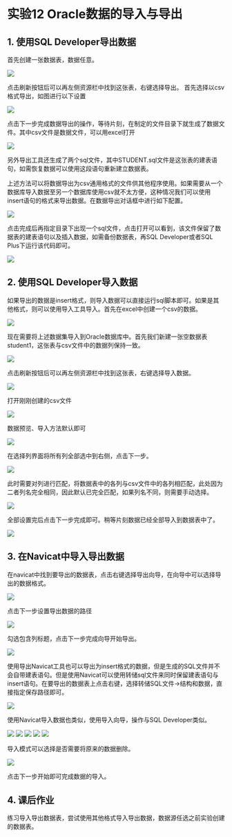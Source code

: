 # 实验12 Oracle数据的导入与导出

## 1. 使用SQL Developer导出数据

首先创建一张数据表，数据任意。

![](pic/1.png)

点击刷新按钮后可以再左侧资源栏中找到这张表，右键选择导出。
首先选择以csv格式导出，如图进行以下设置

![](pic/2.png)

点击下一步完成数据导出的操作，等待片刻，在制定的文件目录下就生成了数据文件。其中csv文件是数据文件，可以用excel打开

![](pic/3.png)

另外导出工具还生成了两个sql文件，其中STUDENT.sql文件是这张表的建表语句，如需恢复数据可以使用这段语句重新建立数据表。

上述方法可以将数据导出为csv通用格式的文件供其他程序使用。如果需要从一个数据库导入数据至另一个数据库使用csv就不太方便，这种情况我们可以使用insert语句的格式来导出数据。在数据导出对话框中进行如下配置。

![](pic/4.png)

点击完成后再指定目录下出现一个sql文件，点击打开可以看到，该文件保留了数据表的建表语句以及插入数据，如需备份数据表，再SQL Developer或者SQL Plus下运行该代码即可。

![](pic/5.png)

## 2. 使用SQL Developer导入数据
如果导出的数据是insert格式，则导入数据可以直接运行sql脚本即可。如果是其他格式，则可以使用导入工具导入。首先在excel中创建一个csv的数据。

![](pic/6.png)

现在需要将上述数据集导入到Oracle数据库中。首先我们新建一张空数据表student1，这张表与csv文件中的数据列保持一致。

![](pic/7.png)

点击刷新按钮后可以再左侧资源栏中找到这张表，右键选择导入数据。

![](pic/8.png)

打开刚刚创建的csv文件

![](pic/9.png)

数据预览、导入方法默认即可

![](pic/10.png)

在选择列界面将所有列全部选中到右侧，点击下一步。

![](pic/11.png)

此时需要对列进行匹配，将数据表中的各列与csv文件中的各列相匹配，此处因为二者列名完全相同，因此默认已完全匹配，如果列名不同，则需要手动选择。

![](pic/12.png)

全部设置完后点击下一步完成即可。稍等片刻数据已经全部导入到数据表中了。

![](pic/13.png)

## 3. 在Navicat中导入导出数据
在navicat中找到要导出的数据表，点击右键选择导出向导，在向导中可以选择导出的数据格式。

![](pic/14.png)

点击下一步设置导出数据的路径

![](pic/15.png)

勾选包含列标题，点击下一步完成向导开始导出。

![](pic/16.png)

使用导出Navicat工具也可以导出为insert格式的数据，但是生成的SQL文件并不会自带建表语句。但是使用Navicat可以使用转储sql文件来同时保留建表语句与insert语句。在要导出的数据表上点击右键，选择转储SQL文件->结构和数据，直接指定保存路径即可。

![](pic/17.png)

使用Navicat导入数据也类似，使用导入向导，操作与SQL Developer类似。

![](pic/18.png)
![](pic/19.png)
![](pic/20.png)
![](pic/21.png)
![](pic/22.png)

导入模式可以选择是否需要将原来的数据删除。

![](pic/23.png)

点击下一步开始即可完成数据的导入。

## 4. 课后作业
练习导入导出数据表，尝试使用其他格式导入导出数据，数据源任选之前实验创建的数据表。
